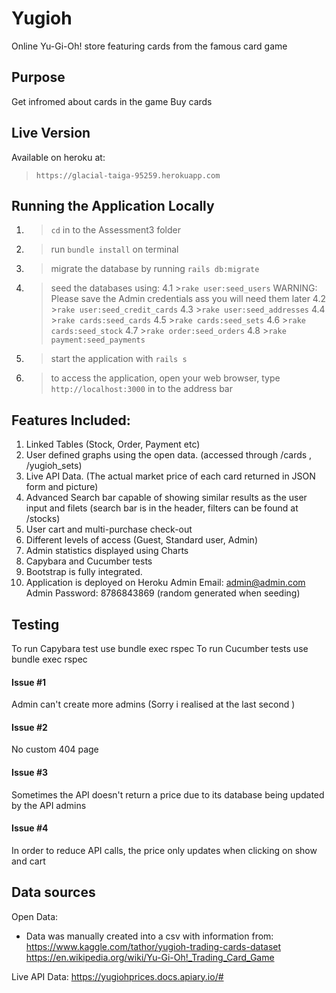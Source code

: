 # Yugioh
Online Yu-Gi-Oh! store featuring cards from the famous card game

## Purpose
Get infromed about cards in the game
Buy cards

## Live Version
Available on heroku at:
> ```https://glacial-taiga-95259.herokuapp.com```

## Running the Application Locally

1. > ```cd``` in to the Assessment3 folder
2. > run ```bundle install``` on terminal
3. > migrate the database by running ```rails db:migrate```
4. > seed the databases using:
4.1 >```rake user:seed_users``` WARNING: Please save the Admin credentials ass you will need them later
4.2 >```rake user:seed_credit_cards``` 
4.3 >```rake user:seed_addresses``` 
4.4 >```rake cards:seed_cards``` 
4.5 >```rake cards:seed_sets``` 
4.6 >```rake cards:seed_stock``` 
4.7 >```rake order:seed_orders``` 
4.8 >```rake payment:seed_payments``` 
5. > start the application with ```rails s```
6. > to access the application, open your web browser, type ```http://localhost:3000``` in to the address bar


## Features Included:
1. Linked Tables (Stock, Order, Payment etc)
2. User defined graphs using the open data. (accessed through /cards , /yugioh_sets)
3. Live API Data. (The actual market price of each card returned in JSON form and picture)
4. Advanced Search bar capable of showing similar results as the user input and filets 
(search bar is in the header, filters can be found at /stocks)
5. User cart and multi-purchase check-out
6. Different levels of access (Guest, Standard user, Admin)
7. Admin statistics displayed using Charts
8. Capybara and Cucumber tests
9. Bootstrap is fully integrated.
10. Application is deployed on Heroku
Admin Email: admin@admin.com
Admin Password: 8786843869 (random generated when seeding)

## Testing

To run Capybara test use bundle exec rspec
To run Cucumber tests use bundle exec rspec

#### Issue #1

Admin can't create more admins (Sorry i realised at the last second )

#### Issue #2

No custom 404 page

#### Issue #3

Sometimes the API doesn't return a price due to its database being updated by the API admins

#### Issue #4

In order to reduce API calls, the price only updates when clicking on show and cart


## Data sources
Open Data:
- Data was manually created into a csv with information from:
https://www.kaggle.com/tathor/yugioh-trading-cards-dataset 
https://en.wikipedia.org/wiki/Yu-Gi-Oh!_Trading_Card_Game 

Live API Data:
https://yugiohprices.docs.apiary.io/#

